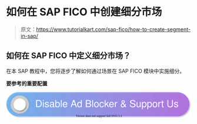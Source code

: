 # 如何在 SAP FICO 中创建细分市场

> 原文：<https://www.tutorialkart.com/sap-fico/how-to-create-segment-in-sap/>

## 如何在 SAP FICO 中定义细分市场？

在本 SAP 教程中，您将逐步了解如何通过场景在 SAP FICO 模块中实施细分。

**要参考的重要配置**

[![](img/925da31b32d6bc3827932f6c8afb11bb.png)](https://www.tutorialkart.com/)